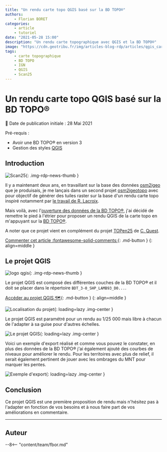 ```yaml
---
title: "Un rendu carte topo QGIS basé sur la BD TOPO®"
authors:
    - Florian BORET
categories:
    - article
    - tutoriel
date: "2021-05-28 15:00"
description: "Un rendu carte topographique avec QGIS et la BD TOPO®"
image: "https://cdn.geotribu.fr/img/articles-blog-rdp/articles/qgis_carte_topo_bdtopo/export_carte_topo_saussines.png"
tags:
    - carte topographique
    - BD TOPO
    - IGN
    - QGIS
    - Scan25
---
```


# Un rendu carte topo QGIS basé sur la BD TOPO®

:calendar: Date de publication initiale : 28 Mai 2021

Pré-requis :

- Avoir une BD TOPO® en version 3
- Gestion des styles [QGIS](https://qgis.org/)

## Introduction

![Scan25](https://cdn.geotribu.fr/img/logos-icones/divers/scan25.jpg "Icône Scan25"){: .img-rdp-news-thumb }

Il y a maintenant deux ans, en travaillant sur la base des données [osm2igeo](https://github.com/igeofr/osm2igeo/) que je produisais, je me lançais dans un second projet [osm2igeotopo](https://github.com/igeofr/osm2igeotopo/) avec pour objectif de générer des tuiles raster sur la base d'un rendu carte topo inspiré notamment par [le travail de R. Lacroix](https://github.com/rxlacroix/CarteTopo/).

Mais voilà, avec l'[ouverture des données de la BD TOPO®](https://geoservices.ign.fr/documentation/diffusion/telechargement-donnees-libres.html), j'ai décidé de remettre le pied à l'étrier pour proposer un rendu QGIS de la carte topo en m'appuyant sur la [BD TOPO®](https://geoservices.ign.fr/documentation/diffusion/telechargement-donnees-libres.html#bd-topo).

A noter que ce projet vient en complément du projet [TOPen25](https://osm.cquest.org/topen25/#15/48.4018/2.7945) de [C. Quest](https://twitter.com/cq94).

[Commenter cet article :fontawesome-solid-comments:](#__comments){: .md-button }
{: align=middle }

## Le projet QGIS

![logo qgis](https://cdn.geotribu.fr/img/logos-icones/logiciels_librairies/qgis.png "Logo QGIS"){: .img-rdp-news-thumb }

Le projet QGIS est composé des différentes couches de la BD TOPO® et il doit se placer dans le répertoire `BDT_3-0_SHP_LAMB93_D0...`.

[Accéder au projet QGIS :world_map:](https://github.com/igeofr/qgis3/blob/master/qgs/Projet_Carto_BDT_3-0_FXX_CARTE_TOPO.qgs){: .md-button }
{: align=middle }

![Localisation du projet](https://cdn.geotribu.fr/img/articles-blog-rdp/articles/qgis_carte_topo_bdtopo/localisation_qgs.png "Localisation du projet"){: loading=lazy .img-center }

Le projet QGIS est paramétré pour un rendu au 1/25 000 mais libre à chacun de l'adapter à sa guise pour d'autres échelles.

![Le projet QGIS](https://cdn.geotribu.fr/img/articles-blog-rdp/articles/qgis_carte_topo_bdtopo/qgis_bdtopo_carte_topo.png "Le projet QGIS"){: loading=lazy .img-center }

Voici un exemple d'export réalisé et comme vous pouvez le constater, en plus des données de la BD TOPO® j'ai également ajouté des courbes de niveaux pour améliorer le rendu. Pour les territoires avec plus de relief, il serait également pertinent de jouer avec les ombrages du MNT pour marquer les pentes.

![Exemple d'export](https://cdn.geotribu.fr/img/articles-blog-rdp/articles/qgis_carte_topo_bdtopo/export_carte_topo_saussines.png "Exemple d'export"){: loading=lazy .img-center }

## Conclusion

Ce projet QGIS est une première proposition de rendu mais n'hésitez pas à l'adapter en fonction de vos besoins et à nous faire part de vos améliorations en commentaire.

----

## Auteur

--8<-- "content/team/fbor.md"
